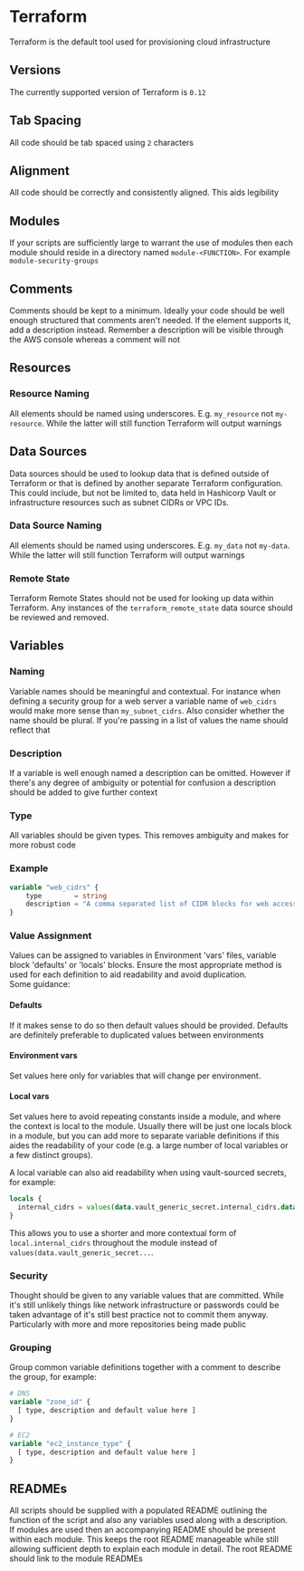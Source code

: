 # Terraform

Terraform is the default tool used for provisioning cloud infrastructure

## Versions

The currently supported version of Terraform is `0.12`

## Tab Spacing

All code should be tab spaced using `2` characters

## Alignment

All code should be correctly and consistently aligned. This aids legibility

## Modules

If your scripts are sufficiently large to warrant the use of modules then each
module should reside in a directory named `module-<FUNCTION>`. For example
`module-security-groups`

## Comments

Comments should be kept to a minimum. Ideally your code should be well enough
structured that comments aren't needed. If the element supports it, add a
description instead. Remember a description will be visible through the AWS
console whereas a comment will not

## Resources

### Resource Naming

All elements should be named using underscores. E.g. `my_resource` not
`my-resource`. While the latter will still function Terraform will output
warnings

## Data Sources

Data sources should be used to lookup data that is defined outside of Terraform
or that is defined by another separate Terraform configuration. This could
include, but not be limited to, data held in Hashicorp Vault or infrastructure
resources such as subnet CIDRs or VPC IDs.

### Data Source Naming

All elements should be named using underscores. E.g. `my_data` not `my-data`.
While the latter will still function Terraform will output warnings

### Remote State

Terraform Remote States should not be used for looking up data within
Terraform. Any instances of the `terraform_remote_state` data source should be
reviewed and removed.

## Variables

### Naming

Variable names should be meaningful and contextual. For instance when defining
a security group for a web server a variable name of `web_cidrs` would make
more sense than `my_subnet_cidrs`. Also consider whether the name should be
plural. If you're passing in a list of values the name should reflect that

### Description

If a variable is well enough named a description can be omitted. However if
there's any degree of ambiguity or potential for confusion a description should
be added to give further context

### Type

All variables should be given types. This removes ambiguity and makes for more
robust code

### Example

```terraform
variable "web_cidrs" {
    type        = string
    description = "A comma separated list of CIDR blocks for web access"
}
```

### Value Assignment

Values can be assigned to variables in Environment 'vars' files, variable block
'defaults' or 'locals' blocks. Ensure the most appropriate method is used for
each definition to aid readability and avoid duplication.  
Some guidance:

#### Defaults

If it makes sense to do so then default values should be provided. Defaults are
definitely preferable to duplicated values between environments

#### Environment vars

Set values here only for variables that will change per environment.

#### Local vars

Set values here to avoid repeating constants inside a module, and where the
context is local to the module. Usually there will be just one locals block in
a module, but you can add more to separate variable definitions if this aides
the readability of your code (e.g. a large number of local variables or a few
distinct groups).

A local variable can also aid readability when using vault-sourced secrets, for
example:

```terraform
locals {
  internal_cidrs = values(data.vault_generic_secret.internal_cidrs.data)
}
```

This allows you to use a shorter and more contextual form of
`local.internal_cidrs` throughout the module instead of
`values(data.vault_generic_secret...`.

### Security

Thought should be given to any variable values that are committed. While it's
still unlikely things like network infrastructure or passwords could be taken
advantage of it's still best practice not to commit them anyway. Particularly
with more and more repositories being made public

### Grouping

Group common variable definitions together with a comment to describe the
group, for example:

```terraform
# DNS
variable "zone_id" {
  [ type, description and default value here ]
}

# EC2
variable "ec2_instance_type" {
  [ type, description and default value here ]
}
```

## READMEs

All scripts should be supplied with a populated README outlining the function
of the script and also any variables used along with a description. If modules
are used then an accompanying README should be present within each module. This
keeps the root README manageable while still allowing sufficient depth to
explain each module in detail. The root README should link to the module READMEs
